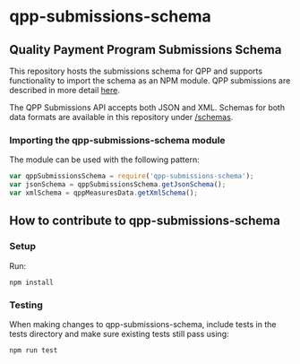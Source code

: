 # qpp-submissions-schema

## Quality Payment Program Submissions Schema

This repository hosts the submissions schema for QPP and supports functionality to import
the schema as an NPM module. QPP submissions are described in more detail
[here](https://cmsgov.github.io/qpp-submissions-docs/schemas).

The QPP Submissions API accepts both JSON and XML. Schemas for both data formats
are available in this repository under [/schemas](https://github.com/CMSgov/qpp-submissions-schema/schemas).

### Importing the qpp-submissions-schema module
The module can be used with the following pattern:
```javascript
var qppSubmissionsSchema = require('qpp-submissions-schema');
var jsonSchema = qppSubmissionsSchema.getJsonSchema();
var xmlSchema = qppMeasuresData.getXmlSchema();
```

## How to contribute to qpp-submissions-schema

### Setup
Run:
```
npm install
```

### Testing

When making changes to qpp-submissions-schema, include tests in the tests directory and make sure existing tests still pass using:

```
npm run test
```
